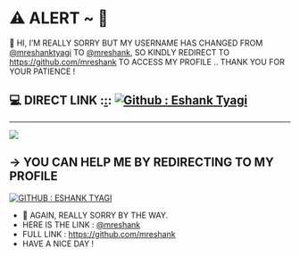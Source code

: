 # ⚠️ ALERT ~ 🚨
👋 HI, I’M REALLY SORRY BUT MY USERNAME HAS CHANGED FROM [@mreshanktyagi](https://github.com/eshanktyagi) TO [@mreshank](https://github.com/mreshank), SO KINDLY REDIRECT TO https://github.com/mreshank TO ACCESS MY PROFILE .. THANK YOU FOR YOUR PATIENCE !



## 💻 DIRECT LINK :[:](https://github.com/mreshank): [![Github : Eshank Tyagi](https://img.shields.io/badge/GitHub%20:%20Eshank%20Tyagi-8A2BE2?style=social&logo=github&link=https%3A%2F%2Fgithub.com%2Fmreshank)](https://github.com/mreshank) 

---
[![](https://visitcount.itsvg.in/api?id=mreshanktyagi&icon=0&color=0)](https://visitcount.itsvg.in)
  ## -> YOU CAN HELP ME BY REDIRECTING TO MY PROFILE
  [![GITHUB : ESHANK TYAGI](https://img.shields.io/badge/GitHub%20:%20Eshank%20Tyagi-8A2BE2?style=social&logo=github&link=https%3A%2F%2Fgithub.com%2Fmreshank)](https://github.com/mreshank) 

  
<!-- Proudly created with GPRM ( https://gprm.itsvg.in ) -->



- 👋 AGAIN, REALLY SORRY BY THE WAY.
- HERE IS THE LINK : [@mreshank](https://github.com/mreshank)
- FULL LINK : https://github.com/mreshank
- HAVE A NICE DAY !

<!---
mreshanktyagi/mreshanktyagi is a ✨ special ✨ repository because its `README.md` (this file) appears on your GitHub profile.
You can click the Preview link to take a look at your changes.
--->
